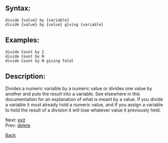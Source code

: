 ## Syntax:
`divide {value} by {variable}`  
`divide {value} by {value} giving {variable}`
## Examples:
`divide Count by 2`  
`divide Count by N`  
`divide Count by N giving Total`
## Description:
Divides a numeric variable by a numeric value or divides one value by another and puts the result into a variable. See elsewhere in this documentation for an explanation of what is meant by a value. If you divide a variable it must already hold a numeric value, and if you assign a variable to hold the result of a division it will lose whatever value it previously held. 

Next: [exit](exit.md)  
Prev: [delete](delete.md)

[Back](../../README.md)
